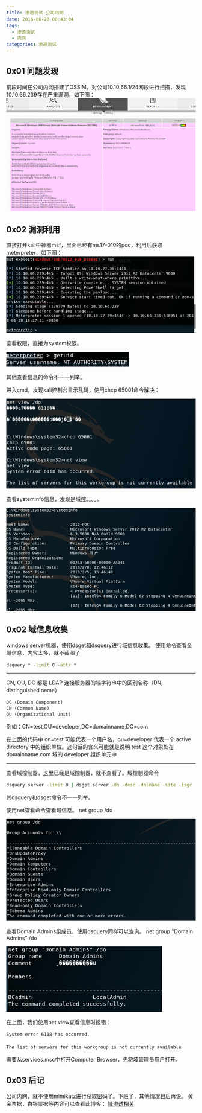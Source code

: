```yaml
---
title: 渗透测试-公司内网
date: 2018-06-28 08:43:04
tags:
  - 渗透测试
  - 内网
categories: 渗透测试
---
```


## 0x01 问题发现
前段时间在公司内网搭建了OSSIM，对公司10.10.66.1/24网段进行扫描，发现10.10.66.239存在严重漏洞，如下图：
![](2018-06-28-域渗透-公司内网\漏洞.PNG)
<!--more-->
## 0x02 漏洞利用
直接打开kali中神器msf，里面已经有ms17-010的poc，利用后获取meterpreter，如下图：
![](2018-06-28-域渗透-公司内网\meterpreter.PNG)

查看权限，直接为system权限。

![](2018-06-28-域渗透-公司内网\getuid.PNG)

其他查看信息的命令不一一列举。

进入cmd，发现kali控制台显示乱码，使用chcp 65001命令解决：

![](2018-06-28-域渗透-公司内网\乱码.PNG)

查看systeminfo信息，发现是域控。。。。。

![](2018-06-28-域渗透-公司内网\域控.PNG)

## 0x02 域信息收集
windows server机器，使用dsget和dsquery进行域信息收集。
使用命令查看全域信息，内容太多，就不截图了
```cmd
dsquery * -limit 0 -attr *
```
***
CN, OU, DC 都是 LDAP 连接服务器的端字符串中的区别名称（DN, distinguished   name）

    DC (Domain Component)
    CN (Common Name)
    OU (Organizational Unit)

例如：CN=test,OU=developer,DC=domainname,DC=com

在上面的代码中 cn=test 可能代表一个用户名，ou=developer 代表一个 active directory 中的组织单位。这句话的含义可能就是说明 test 这个对象处在domainname.com 域的 developer 组织单元中
***

查看域控制器，这里已经是域控制器，就不查看了。域控制器命令
```cmd
dsquery server -limit 0 | dsget server -dn -desc -dnsname -site -isgc
```
其dsquery和dsget命令不一一列举。

使用net查看命令查看域信息。
net group /do

![](2018-06-28-域渗透-公司内网\net_group.PNG)

查看Domain Admins组成员，使用dsquery同样可以查询。
net group "Domain Admins" /do

![](2018-06-28-域渗透-公司内网\Domain_Admins.PNG)

在上面，我们使用net view查看信息时报错：
```cmd
System error 6118 has occurred.

The list of servers for this workgroup is not currently available
```
需要从services.msc中打开Computer Browser，先将域管理员用户打开。

## 0x03 后记
公司内网，就不使用mimikatz进行获取密码了。下班了，其他情况日后再说。
黄金票据，白银票据等内容可以查看此博客：
[域渗透相关](https://1sparrow.com/2018/02/19/%E5%9F%9F%E6%B8%97%E9%80%8F%E7%9B%B8%E5%85%B3/)
